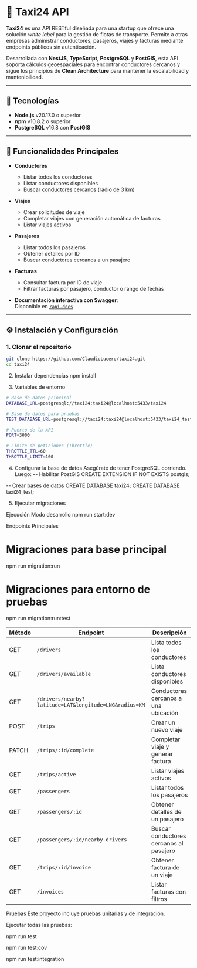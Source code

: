 # 🚖 Taxi24 API


**Taxi24** es una API RESTful diseñada para una startup que ofrece una solución *white label* para la gestión de flotas de transporte. Permite a otras empresas administrar conductores, pasajeros, viajes y facturas mediante endpoints públicos sin autenticación.

Desarrollada con **NestJS**, **TypeScript**, **PostgreSQL** y **PostGIS**, esta API soporta cálculos geoespaciales para encontrar conductores cercanos y sigue los principios de **Clean Architecture** para mantener la escalabilidad y mantenibilidad.

---

## 🧩 Tecnologías

- **Node.js** v20.17.0 o superior  
- **npm** v10.8.2 o superior  
- **PostgreSQL** v16.8 con **PostGIS**

---

## 🚀 Funcionalidades Principales

- **Conductores**
  - Listar todos los conductores
  - Listar conductores disponibles
  - Buscar conductores cercanos (radio de 3 km)

- **Viajes**
  - Crear solicitudes de viaje
  - Completar viajes con generación automática de facturas
  - Listar viajes activos

- **Pasajeros**
  - Listar todos los pasajeros
  - Obtener detalles por ID
  - Buscar conductores cercanos a un pasajero

- **Facturas**
  - Consultar factura por ID de viaje
  - Filtrar facturas por pasajero, conductor o rango de fechas

- **Documentación interactiva con Swagger**:  
  Disponible en [`/api-docs`](http://localhost:3000/api-docs)

---

## ⚙️ Instalación y Configuración

### 1. Clonar el repositorio

```bash
git clone https://github.com/ClaudioLucero/taxi24.git
cd taxi24
```
2. Instalar dependencias
npm install

3. Variables de entorno
```bash
# Base de datos principal
DATABASE_URL=postgresql://taxi24:taxi24@localhost:5433/taxi24

# Base de datos para pruebas
TEST_DATABASE_URL=postgresql://taxi24:taxi24@localhost:5433/taxi24_test

# Puerto de la API
PORT=3000

# Límite de peticiones (Throttle)
THROTTLE_TTL=60
THROTTLE_LIMIT=100
```




4. Configurar la base de datos
Asegúrate de tener PostgreSQL corriendo. Luego:
-- Habilitar PostGIS
CREATE EXTENSION IF NOT EXISTS postgis;

-- Crear bases de datos
CREATE DATABASE taxi24;
CREATE DATABASE taxi24_test;

5. Ejecutar migraciones

Ejecución
Modo desarrollo
npm run start:dev

 Endpoints Principales
 # Migraciones para base principal
npm run migration:run

# Migraciones para entorno de pruebas
npm run migration:run:test



| Método | Endpoint                                               | Descripción                             |
| ------ | ------------------------------------------------------ | --------------------------------------- |
| GET    | `/drivers`                                             | Lista todos los conductores             |
| GET    | `/drivers/available`                                   | Lista conductores disponibles           |
| GET    | `/drivers/nearby?latitude=LAT&longitude=LNG&radius=KM` | Conductores cercanos a una ubicación    |
| POST   | `/trips`                                               | Crear un nuevo viaje                    |
| PATCH  | `/trips/:id/complete`                                  | Completar viaje y generar factura       |
| GET    | `/trips/active`                                        | Listar viajes activos                   |
| GET    | `/passengers`                                          | Listar todos los pasajeros              |
| GET    | `/passengers/:id`                                      | Obtener detalles de un pasajero         |
| GET    | `/passengers/:id/nearby-drivers`                       | Buscar conductores cercanos al pasajero |
| GET    | `/trips/:id/invoice`                                   | Obtener factura de un viaje             |
| GET    | `/invoices`                                            | Listar facturas con filtros             |



Pruebas
Este proyecto incluye pruebas unitarias y de integración.

Ejecutar todas las pruebas:

npm run test

npm run test:cov

npm run test:integration



